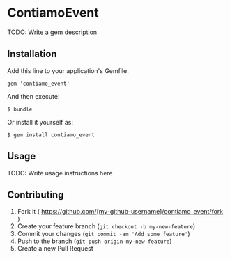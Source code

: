 # ContiamoEvent

TODO: Write a gem description

## Installation

Add this line to your application's Gemfile:

    gem 'contiamo_event'

And then execute:

    $ bundle

Or install it yourself as:

    $ gem install contiamo_event

## Usage

TODO: Write usage instructions here

## Contributing

1. Fork it ( https://github.com/[my-github-username]/contiamo_event/fork )
2. Create your feature branch (`git checkout -b my-new-feature`)
3. Commit your changes (`git commit -am 'Add some feature'`)
4. Push to the branch (`git push origin my-new-feature`)
5. Create a new Pull Request
